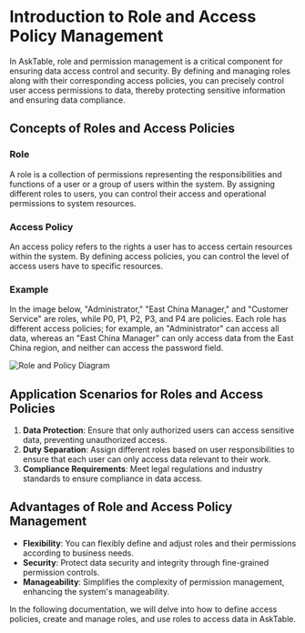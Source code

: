 # Introduction to Role and Access Policy Management

In AskTable, role and permission management is a critical component for ensuring data access control and security. By defining and managing roles along with their corresponding access policies, you can precisely control user access permissions to data, thereby protecting sensitive information and ensuring data compliance.

## Concepts of Roles and Access Policies

### Role

A role is a collection of permissions representing the responsibilities and functions of a user or a group of users within the system. By assigning different roles to users, you can control their access and operational permissions to system resources.

### Access Policy

An access policy refers to the rights a user has to access certain resources within the system. By defining access policies, you can control the level of access users have to specific resources.

### Example

In the image below, "Administrator," "East China Manager," and "Customer Service" are roles, while P0, P1, P2, P3, and P4 are policies.
Each role has different access policies; for example, an "Administrator" can access all data, whereas an "East China Manager" can only access data from the East China region, and neither can access the password field.

<div className="img-center large">
  <img src="/img/asktable/at_auth_role_policy.png" alt="Role and Policy Diagram" />
</div>

## Application Scenarios for Roles and Access Policies

1. **Data Protection**: Ensure that only authorized users can access sensitive data, preventing unauthorized access.
2. **Duty Separation**: Assign different roles based on user responsibilities to ensure that each user can only access data relevant to their work.
3. **Compliance Requirements**: Meet legal regulations and industry standards to ensure compliance in data access.

## Advantages of Role and Access Policy Management

- **Flexibility**: You can flexibly define and adjust roles and their permissions according to business needs.
- **Security**: Protect data security and integrity through fine-grained permission controls.
- **Manageability**: Simplifies the complexity of permission management, enhancing the system's manageability.

In the following documentation, we will delve into how to define access policies, create and manage roles, and use roles to access data in AskTable.